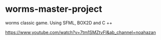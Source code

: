 # worms-master-project


worms classic game.
Using SFML, BOX2D and C ++

https://www.youtube.com/watch?v=7tm1SMZtvFI&ab_channel=noahazan
